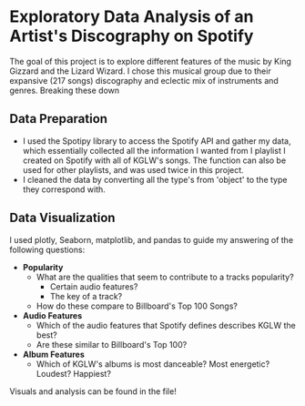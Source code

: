 # Exploratory Data Analysis of an Artist's Discography on Spotify

The goal of this project is to explore different features of the music by King Gizzard and the Lizard Wizard. I chose this musical group due to their expansive (217 songs) discography and eclectic mix of instruments and genres. Breaking these down 

## Data Preparation
* I used the Spotipy library to access the Spotify API and gather my data, which essentially collected all the information I wanted from I playlist I created on Spotify with all of KGLW's songs. The function can also be used for other playlists, and was used twice in this project.
* I cleaned the data by converting all the type's from 'object' to the type they correspond with.
## Data Visualization
I used plotly, Seaborn, matplotlib, and pandas to guide my answering of the following questions:
* **Popularity**
    * What are the qualities that seem to contribute to a tracks popularity?
        * Certain audio features?
        * The key of a track?
    * How do these compare to Billboard's Top 100 Songs?
* **Audio Features**
    * Which of the audio features that Spotify defines describes KGLW the best?
    * Are these similar to Billboard's Top 100?
* **Album Features**
    * Which of KGLW's albums is most danceable? Most energetic? Loudest? Happiest?

Visuals and analysis can be found in the file!

